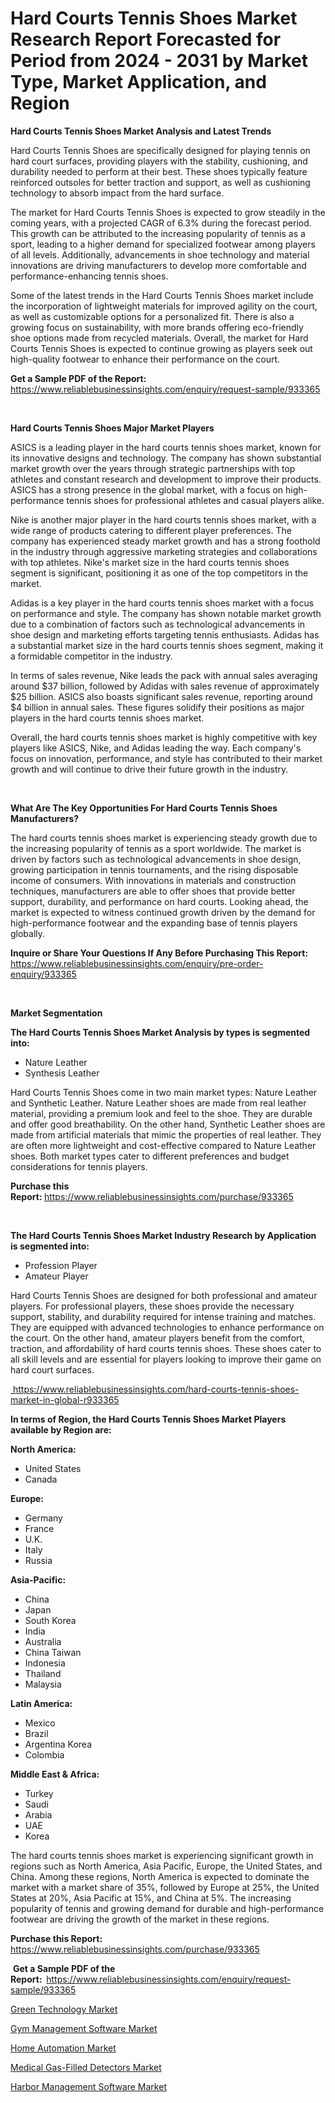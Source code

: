 <p><h1>Hard Courts Tennis Shoes Market Research Report Forecasted for Period from 2024 -  2031 by Market Type, Market Application, and Region</h1></p><p><strong>Hard Courts Tennis Shoes Market Analysis and Latest Trends</strong></p>
<p><p>Hard Courts Tennis Shoes are specifically designed for playing tennis on hard court surfaces, providing players with the stability, cushioning, and durability needed to perform at their best. These shoes typically feature reinforced outsoles for better traction and support, as well as cushioning technology to absorb impact from the hard surface.</p><p>The market for Hard Courts Tennis Shoes is expected to grow steadily in the coming years, with a projected CAGR of 6.3% during the forecast period. This growth can be attributed to the increasing popularity of tennis as a sport, leading to a higher demand for specialized footwear among players of all levels. Additionally, advancements in shoe technology and material innovations are driving manufacturers to develop more comfortable and performance-enhancing tennis shoes.</p><p>Some of the latest trends in the Hard Courts Tennis Shoes market include the incorporation of lightweight materials for improved agility on the court, as well as customizable options for a personalized fit. There is also a growing focus on sustainability, with more brands offering eco-friendly shoe options made from recycled materials. Overall, the market for Hard Courts Tennis Shoes is expected to continue growing as players seek out high-quality footwear to enhance their performance on the court.</p></p>
<p><strong>Get a Sample PDF of the Report:&nbsp;</strong> <a href="https://www.reliablebusinessinsights.com/enquiry/request-sample/933365">https://www.reliablebusinessinsights.com/enquiry/request-sample/933365</a></p>
<p>&nbsp;</p>
<p><strong>Hard Courts Tennis Shoes Major Market Players</strong></p>
<p><p>ASICS is a leading player in the hard courts tennis shoes market, known for its innovative designs and technology. The company has shown substantial market growth over the years through strategic partnerships with top athletes and constant research and development to improve their products. ASICS has a strong presence in the global market, with a focus on high-performance tennis shoes for professional athletes and casual players alike. </p><p>Nike is another major player in the hard courts tennis shoes market, with a wide range of products catering to different player preferences. The company has experienced steady market growth and has a strong foothold in the industry through aggressive marketing strategies and collaborations with top athletes. Nike's market size in the hard courts tennis shoes segment is significant, positioning it as one of the top competitors in the market.</p><p>Adidas is a key player in the hard courts tennis shoes market with a focus on performance and style. The company has shown notable market growth due to a combination of factors such as technological advancements in shoe design and marketing efforts targeting tennis enthusiasts. Adidas has a substantial market size in the hard courts tennis shoes segment, making it a formidable competitor in the industry.</p><p>In terms of sales revenue, Nike leads the pack with annual sales averaging around $37 billion, followed by Adidas with sales revenue of approximately $25 billion. ASICS also boasts significant sales revenue, reporting around $4 billion in annual sales. These figures solidify their positions as major players in the hard courts tennis shoes market. </p><p>Overall, the hard courts tennis shoes market is highly competitive with key players like ASICS, Nike, and Adidas leading the way. Each company's focus on innovation, performance, and style has contributed to their market growth and will continue to drive their future growth in the industry.</p></p>
<p>&nbsp;</p>
<p><strong>What Are The Key Opportunities For Hard Courts Tennis Shoes Manufacturers?</strong></p>
<p><p>The hard courts tennis shoes market is experiencing steady growth due to the increasing popularity of tennis as a sport worldwide. The market is driven by factors such as technological advancements in shoe design, growing participation in tennis tournaments, and the rising disposable income of consumers. With innovations in materials and construction techniques, manufacturers are able to offer shoes that provide better support, durability, and performance on hard courts. Looking ahead, the market is expected to witness continued growth driven by the demand for high-performance footwear and the expanding base of tennis players globally.</p></p>
<p><strong>Inquire or Share Your Questions If Any Before Purchasing This Report:</strong> <a href="https://www.reliablebusinessinsights.com/enquiry/pre-order-enquiry/933365">https://www.reliablebusinessinsights.com/enquiry/pre-order-enquiry/933365</a></p>
<p>&nbsp;</p>
<p><strong>Market Segmentation</strong></p>
<p><strong>The Hard Courts Tennis Shoes Market Analysis by types is segmented into:</strong></p>
<p><ul><li>Nature Leather</li><li>Synthesis Leather</li></ul></p>
<p><p>Hard Courts Tennis Shoes come in two main market types: Nature Leather and Synthetic Leather. Nature Leather shoes are made from real leather material, providing a premium look and feel to the shoe. They are durable and offer good breathability. On the other hand, Synthetic Leather shoes are made from artificial materials that mimic the properties of real leather. They are often more lightweight and cost-effective compared to Nature Leather shoes. Both market types cater to different preferences and budget considerations for tennis players.</p></p>
<p><strong>Purchase this Report:&nbsp;</strong><a href="https://www.reliablebusinessinsights.com/purchase/933365">https://www.reliablebusinessinsights.com/purchase/933365</a></p>
<p>&nbsp;</p>
<p><strong>The Hard Courts Tennis Shoes Market Industry Research by Application is segmented into:</strong></p>
<p><ul><li>Profession Player</li><li>Amateur Player</li></ul></p>
<p><p>Hard Courts Tennis Shoes are designed for both professional and amateur players. For professional players, these shoes provide the necessary support, stability, and durability required for intense training and matches. They are equipped with advanced technologies to enhance performance on the court. On the other hand, amateur players benefit from the comfort, traction, and affordability of hard courts tennis shoes. These shoes cater to all skill levels and are essential for players looking to improve their game on hard court surfaces.</p></p>
<p><a href="https://www.reliablebusinessinsights.com/hard-courts-tennis-shoes-market-in-global-r933365">&nbsp;https://www.reliablebusinessinsights.com/hard-courts-tennis-shoes-market-in-global-r933365</a></p>
<p><strong>In terms of Region, the Hard Courts Tennis Shoes Market Players available by Region are:</strong></p>
<p>
    <p> <strong> North America: </strong>
        <ul>
            <li>United States</li>
            <li>Canada</li>
        </ul>
        </p> 
    <p> <strong> Europe: </strong>
        <ul>
            <li>Germany</li>
            <li>France</li>
            <li>U.K.</li>
            <li>Italy</li>
            <li>Russia</li>
        </ul>
        </p> 
    <p> <strong> Asia-Pacific: </strong>
        <ul>
            <li>China</li>
            <li>Japan</li>
            <li>South Korea</li>
            <li>India</li>
            <li>Australia</li>
            <li>China Taiwan</li>
            <li>Indonesia</li>
            <li>Thailand</li>
            <li>Malaysia</li>
        </ul>
        </p> 
    <p> <strong> Latin America: </strong>
        <ul>
            <li>Mexico</li>
            <li>Brazil</li>
            <li>Argentina Korea</li>
            <li>Colombia</li>
        </ul>
        </p> 
    <p> <strong> Middle East & Africa: </strong>
        <ul>
            <li>Turkey</li>
            <li>Saudi</li>
            <li>Arabia</li>
            <li>UAE</li>
            <li>Korea</li>
        </ul>
    </p>
    </p>
<p><p>The hard courts tennis shoes market is experiencing significant growth in regions such as North America, Asia Pacific, Europe, the United States, and China. Among these regions, North America is expected to dominate the market with a market share of 35%, followed by Europe at 25%, the United States at 20%, Asia Pacific at 15%, and China at 5%. The increasing popularity of tennis and growing demand for durable and high-performance footwear are driving the growth of the market in these regions.</p></p>
<p><strong>Purchase this Report: </strong><a href="https://www.reliablebusinessinsights.com/purchase/933365">https://www.reliablebusinessinsights.com/purchase/933365</a></p>
<p>&nbsp;<strong>Get a Sample PDF of the Report:&nbsp;&nbsp;</strong><a href="https://www.reliablebusinessinsights.com/enquiry/request-sample/933365">https://www.reliablebusinessinsights.com/enquiry/request-sample/933365</a></p>
<p><strong></strong></p>
<p><p><a href="https://medium.com/@teguhbavarian07_99894/green-technology-market-share-size-trends-industry-analysis-report-by-type-by-end-use-e62f0806292b">Green Technology Market</a></p><p><a href="https://medium.com/@teguhbavarian07_99894/gym-management-software-market-essentials-key-market-players-demand-drivers-and-roi-potential-382af7a9265f">Gym Management Software Market</a></p><p><a href="https://medium.com/@teguhbavarian07_99894/analyzing-home-automation-market-dynamics-and-growth-drivers-and-forecasted-for-period-from-2024-to-b63385f7b3f3">Home Automation Market</a></p><p><a href="https://github.com/wwwkeltoum/Market-Research-Report-List-4/blob/main/medical-gas-filled-detectors-market.md">Medical Gas-Filled Detectors Market</a></p><p><a href="https://medium.com/@teguhbavarian07_99894/harbor-management-software-market-size-share-competitive-landscape-and-trend-analysis-report-by-b21eb4a0dc75">Harbor Management Software Market</a></p></p>